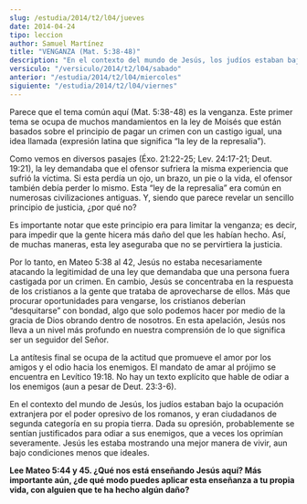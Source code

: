 ```yaml
---
slug: /estudia/2014/t2/l04/jueves
date: 2014-04-24
tipo: leccion
author: Samuel Martínez
title: "VENGANZA (Mat. 5:38-48)"
description: "En el contexto del mundo de Jesús, los judíos estaban bajo la ocupación  extranjera por el poder opresivo de los romanos, y eran ciudadanos de segunda  categoría en su propia tierra. Dada su opresión, probablemente se sentían  justificados para odiar a sus enemigos, que a vece..."
versiculo: "/versiculo/2014/t2/l04/sabado"
anterior: "/estudia/2014/t2/l04/miercoles"
siguiente: "/estudia/2014/t2/l04/viernes"
---
```


Parece que el tema común aquí (Mat. 5:38-48) es la venganza. Este primer tema se ocupa de muchos mandamientos en la ley de Moisés que están basados sobre el principio de pagar un crimen con un castigo igual, una idea llamada (expresión latina que significa “la ley de la represalia”).

Como vemos en diversos pasajes (Éxo. 21:22-25; Lev. 24:17-21; Deut. 19:21), la ley demandaba que el ofensor sufriera la misma experiencia que sufrió la víctima. Si esta perdía un ojo, un brazo, un pie o la vida, el ofensor también debía perder lo mismo. Esta “ley de la represalia” era común en numerosas civilizaciones antiguas. Y, siendo que parece revelar un sencillo principio de justicia, ¿por qué no?

Es importante notar que este principio era para limitar la venganza; es decir, para impedir que la gente hicera más daño del que les habían hecho. Así, de muchas maneras, esta ley aseguraba que no se pervirtiera la justicia.

Por lo tanto, en Mateo 5:38 al 42, Jesús no estaba necesariamente atacando la legitimidad de una ley que demandaba que una persona fuera castigada por un crimen. En cambio, Jesús se concentraba en la respuesta de los cristianos a la gente que trataba de aprovecharse de ellos. Más que procurar oportunidades para vengarse, los cristianos deberían “desquitarse” con bondad, algo que solo podemos hacer por medio de la gracia de Dios obrando dentro de nosotros. En esta apelación, Jesús nos lleva a un nivel más profundo en nuestra comprensión de lo que significa ser un seguidor del Señor.

La antítesis final se ocupa de la actitud que promueve el amor por los amigos y el odio hacia los enemigos. El mandato de amar al prójimo se encuentra en Levítico 19:18. No hay un texto explícito que hable de odiar a los enemigos (aun a pesar de Deut. 23:3-6).

En el contexto del mundo de Jesús, los judíos estaban bajo la ocupación extranjera por el poder opresivo de los romanos, y eran ciudadanos de segunda categoría en su propia tierra. Dada su opresión, probablemente se sentían justificados para odiar a sus enemigos, que a veces los oprimían severamente. Jesús les estaba mostrando una mejor manera de vivir, aun bajo condiciones menos que ideales.

**Lee Mateo 5:44 y 45. ¿Qué nos está enseñando Jesús aquí? Más importante aún, ¿de qué modo puedes aplicar esta enseñanza a tu propia vida, con alguien que te ha hecho algún daño?**
